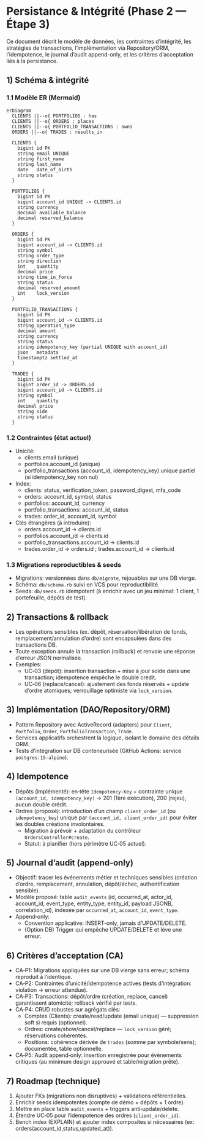 # Persistance & Intégrité (Phase 2 — Étape 3)

Ce document décrit le modèle de données, les contraintes d’intégrité, les stratégies de transactions, l’implémentation via Repository/ORM, l’idempotence, le journal d’audit append-only, et les critères d’acceptation liés à la persistance.

## 1) Schéma & intégrité

### 1.1 Modèle ER (Mermaid)
```mermaid
erDiagram
  CLIENTS ||--o{ PORTFOLIOS : has
  CLIENTS ||--o{ ORDERS : places
  CLIENTS ||--o{ PORTFOLIO_TRANSACTIONS : owns
  ORDERS ||--o{ TRADES : results_in

  CLIENTS {
    bigint id PK
    string email UNIQUE
    string first_name
    string last_name
    date   date_of_birth
    string status
  }

  PORTFOLIOS {
    bigint id PK
    bigint account_id UNIQUE -> CLIENTS.id
    string currency
    decimal available_balance
    decimal reserved_balance
  }

  ORDERS {
    bigint id PK
    bigint account_id -> CLIENTS.id
    string symbol
    string order_type
    string direction
    int    quantity
    decimal price
    string time_in_force
    string status
    decimal reserved_amount
    int    lock_version
  }

  PORTFOLIO_TRANSACTIONS {
    bigint id PK
    bigint account_id -> CLIENTS.id
    string operation_type
    decimal amount
    string currency
    string status
    string idempotency_key (partial UNIQUE with account_id)
    json   metadata
    timestamptz settled_at
  }

  TRADES {
    bigint id PK
    bigint order_id -> ORDERS.id
    bigint account_id -> CLIENTS.id
    string symbol
    int    quantity
    decimal price
    string side
    string status
  }
```

### 1.2 Contraintes (état actuel)
- Unicité:
  - clients.email (unique)
  - portfolios.account_id (unique)
  - portfolio_transactions (account_id, idempotency_key) unique partiel (si idempotency_key non nul)
- Index:
  - clients: status, verification_token, password_digest, mfa_code
  - orders: account_id, symbol, status
  - portfolios: account_id, currency
  - portfolio_transactions: account_id, status
  - trades: order_id, account_id, symbol
- Clés étrangères (à introduire):
  - orders.account_id → clients.id
  - portfolios.account_id → clients.id
  - portfolio_transactions.account_id → clients.id
  - trades.order_id → orders.id ; trades.account_id → clients.id

### 1.3 Migrations reproductibles & seeds
- Migrations: versionnées dans `db/migrate`, rejouables sur une DB vierge.
- Schéma: `db/schema.rb` suivi en VCS pour reproductibilité.
- Seeds: `db/seeds.rb` idempotent (à enrichir avec un jeu minimal: 1 client, 1 portefeuille, dépôts de test).

## 2) Transactions & rollback
- Les opérations sensibles (ex. dépôt, réservation/libération de fonds, remplacement/annulation d’ordre) sont encapsulées dans des transactions DB.
- Toute exception annule la transaction (rollback) et renvoie une réponse d’erreur JSON normalisée.
- Exemples:
  - UC‑03 (dépôt): insertion transaction + mise à jour solde dans une transaction; idempotence empêche le double crédit.
  - UC‑06 (replace/cancel): ajustement des fonds réservés + update d’ordre atomiques; verrouillage optimiste via `lock_version`.

## 3) Implémentation (DAO/Repository/ORM)
- Pattern Repository avec ActiveRecord (adapters) pour `Client`, `Portfolio`, `Order`, `PortfolioTransaction`, `Trade`.
- Services applicatifs orchestrent la logique, isolant le domaine des détails ORM.
- Tests d’intégration sur DB conteneurisée (GitHub Actions: service `postgres:15-alpine`).

## 4) Idempotence
- Dépôts (implémenté): en‑tête `Idempotency-Key` + contrainte unique `(account_id, idempotency_key)` → 201 (1ère exécution), 200 (rejeu), aucun double crédit.
- Ordres (proposé): introduction d’un champ `client_order_id` (ou `idempotency_key`) unique par `(account_id, client_order_id)` pour éviter les doubles créations involontaires.
  - Migration à prévoir + adaptation du contrôleur `OrdersController#create`.
  - Statut: à planifier (hors périmètre UC‑05 actuel).

## 5) Journal d’audit (append‑only)
- Objectif: tracer les événements métier et techniques sensibles (création d’ordre, remplacement, annulation, dépôt/échec, authentification sensible).
- Modèle proposé: table `audit_events` (id, occurred_at, actor_id, account_id, event_type, entity_type, entity_id, payload JSONB, correlation_id), indexée par `occurred_at`, `account_id`, `event_type`.
- Append‑only:
  - Convention applicative: INSERT‑only, jamais d’UPDATE/DELETE.
  - (Option DB) Trigger qui empêche UPDATE/DELETE et lève une erreur.

## 6) Critères d’acceptation (CA)
- CA‑P1: Migrations appliquées sur une DB vierge sans erreur; schéma reproduit à l’identique.
- CA‑P2: Contraintes d’unicité/idempotence actives (tests d’intégration: violation → erreur attendue).
- CA‑P3: Transactions: dépôt/ordre (création, replace, cancel) garantissent atomicité; rollback vérifié par tests.
- CA‑P4: CRUD robustes sur agrégats clés:
  - Comptes (Clients): create/read/update (email unique) — suppression soft si requis (optionnel).
  - Ordres: create/show/cancel/replace — `lock_version` géré; réservations cohérentes.
  - Positions: cohérence dérivée de `trades` (somme par symbole/sens); documentée, table optionnelle.
- CA‑P5: Audit append‑only: insertion enregistrée pour événements critiques (au minimum design approuvé et table/migration prête).

## 7) Roadmap (technique)
1. Ajouter FKs (migrations non disruptives) + validations référentielles.
2. Enrichir seeds idempotentes (compte de démo + dépôts + 1 ordre).
3. Mettre en place table `audit_events` + triggers anti‑update/delete.
4. Étendre UC‑05 pour l’idempotence des ordres (`client_order_id`).
5. Bench index (EXPLAIN) et ajouter index composites si nécessaires (ex: orders(account_id,status,updated_at)).
